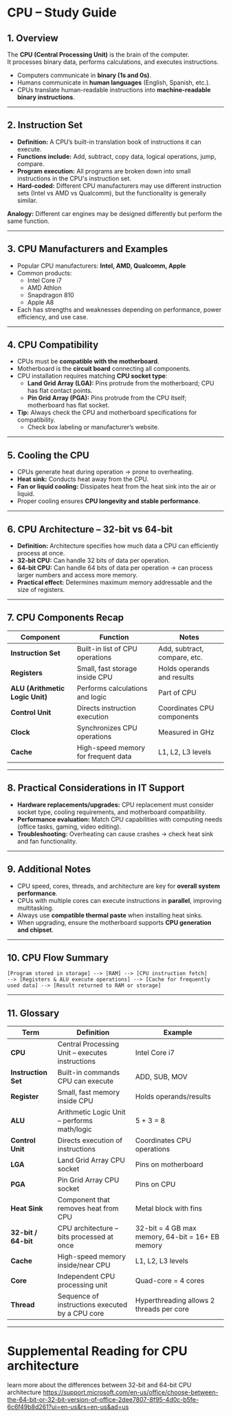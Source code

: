 # CPU – Study Guide

## 1. Overview
The **CPU (Central Processing Unit)** is the brain of the computer.  
It processes binary data, performs calculations, and executes instructions.  

- Computers communicate in **binary (1s and 0s)**.
- Humans communicate in **human languages** (English, Spanish, etc.).
- CPUs translate human-readable instructions into **machine-readable binary instructions**.

---

## 2. Instruction Set
- **Definition:** A CPU’s built-in translation book of instructions it can execute.
- **Functions include:** Add, subtract, copy data, logical operations, jump, compare.
- **Program execution:** All programs are broken down into small instructions in the CPU's instruction set.
- **Hard-coded:** Different CPU manufacturers may use different instruction sets (Intel vs AMD vs Qualcomm), but the functionality is generally similar.
  
**Analogy:** Different car engines may be designed differently but perform the same function.

---

## 3. CPU Manufacturers and Examples
- Popular CPU manufacturers: **Intel, AMD, Qualcomm, Apple**
- Common products:
  - Intel Core i7
  - AMD Athlon
  - Snapdragon 810
  - Apple A8
- Each has strengths and weaknesses depending on performance, power efficiency, and use case.

---

## 4. CPU Compatibility
- CPUs must be **compatible with the motherboard**.
- Motherboard is the **circuit board** connecting all components.
- CPU installation requires matching **CPU socket type**:
  - **Land Grid Array (LGA):** Pins protrude from the motherboard; CPU has flat contact points.
  - **Pin Grid Array (PGA):** Pins protrude from the CPU itself; motherboard has flat socket.
- **Tip:** Always check the CPU and motherboard specifications for compatibility.
  - Check box labeling or manufacturer’s website.

---

## 5. Cooling the CPU
- CPUs generate heat during operation → prone to overheating.
- **Heat sink:** Conducts heat away from the CPU.
- **Fan or liquid cooling:** Dissipates heat from the heat sink into the air or liquid.
- Proper cooling ensures **CPU longevity and stable performance**.

---

## 6. CPU Architecture – 32-bit vs 64-bit
- **Definition:** Architecture specifies how much data a CPU can efficiently process at once.
- **32-bit CPU:** Can handle 32 bits of data per operation.
- **64-bit CPU:** Can handle 64 bits of data per operation → can process larger numbers and access more memory.
- **Practical effect:** Determines maximum memory addressable and the size of registers.

---

## 7. CPU Components Recap
| Component | Function | Notes |
|-----------|---------|-------|
| **Instruction Set** | Built-in list of CPU operations | Add, subtract, compare, etc. |
| **Registers** | Small, fast storage inside CPU | Holds operands and results |
| **ALU (Arithmetic Logic Unit)** | Performs calculations and logic | Part of CPU |
| **Control Unit** | Directs instruction execution | Coordinates CPU components |
| **Clock** | Synchronizes CPU operations | Measured in GHz |
| **Cache** | High-speed memory for frequent data | L1, L2, L3 levels |

---

## 8. Practical Considerations in IT Support
- **Hardware replacements/upgrades:** CPU replacement must consider socket type, cooling requirements, and motherboard compatibility.
- **Performance evaluation:** Match CPU capabilities with computing needs (office tasks, gaming, video editing).
- **Troubleshooting:** Overheating can cause crashes → check heat sink and fan functionality.

---

## 9. Additional Notes
- CPU speed, cores, threads, and architecture are key for **overall system performance**.
- CPUs with multiple cores can execute instructions in **parallel**, improving multitasking.
- Always use **compatible thermal paste** when installing heat sinks.
- When upgrading, ensure the motherboard supports **CPU generation and chipset**.

---

## 10. CPU Flow Summary

```
[Program stored in storage] --> [RAM] --> [CPU instruction fetch]
--> [Registers & ALU execute operations] --> [Cache for frequently used data] --> [Result returned to RAM or storage]
```

---

## 11. Glossary

| Term | Definition | Example |
|------|-----------|---------|
| **CPU** | Central Processing Unit – executes instructions | Intel Core i7 |
| **Instruction Set** | Built-in commands CPU can execute | ADD, SUB, MOV |
| **Register** | Small, fast memory inside CPU | Holds operands/results |
| **ALU** | Arithmetic Logic Unit – performs math/logic | 5 + 3 = 8 |
| **Control Unit** | Directs execution of instructions | Coordinates CPU operations |
| **LGA** | Land Grid Array CPU socket | Pins on motherboard |
| **PGA** | Pin Grid Array CPU socket | Pins on CPU |
| **Heat Sink** | Component that removes heat from CPU | Metal block with fins |
| **32-bit / 64-bit** | CPU architecture – bits processed at once | 32-bit = 4 GB max memory, 64-bit = 16+ EB memory |
| **Cache** | High-speed memory inside/near CPU | L1, L2, L3 levels |
| **Core** | Independent CPU processing unit | Quad-core = 4 cores |
| **Thread** | Sequence of instructions executed by a CPU core | Hyperthreading allows 2 threads per core |

---
# Supplemental Reading for CPU architecture
 learn more about the differences between 32-bit and 64-bit CPU architecture
https://support.microsoft.com/en-us/office/choose-between-the-64-bit-or-32-bit-version-of-office-2dee7807-8f95-4d0c-b5fe-6c6f49b8d261?ui=en-us&rs=en-us&ad=us
